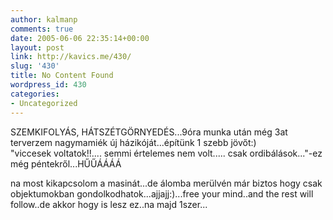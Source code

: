 ```yaml
---
author: kalmanp
comments: true
date: 2005-06-06 22:35:14+00:00
layout: post
link: http://kavics.me/430/
slug: '430'
title: No Content Found
wordpress_id: 430
categories:
- Uncategorized
---
```


SZEMKIFOLYÁS, HÁTSZÉTGÖRNYEDÉS...9óra munka után még 3at terverzem nagymamiék új házikóját...építünk 1 szebb jövőt:)  
"viccesek voltatok!!.... semmi értelemes nem volt..... csak ordibálások..."-ez még péntekről...HŰŰÁÁÁÁ




na most kikapcsolom a masinát...de álomba merülvén már biztos hogy csak objektumokban gondolkodhatok...ajjajj:)...free your mind..and the rest will follow..de akkor hogy is lesz ez..na majd 1szer...  

